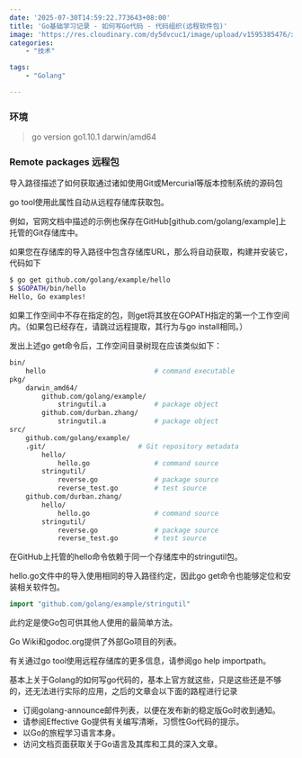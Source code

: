 ```yaml
---
date: '2025-07-30T14:59:22.773643+08:00'
title: 'Go基础学习记录 - 如何写Go代码 - 代码组织(远程软件包)'
image: 'https://res.cloudinary.com/dy5dvcuc1/image/upload/v1595385476/xiaorongmao/golang.jpg'
categories:
    - "技术"

tags:
    - "Golang"

---
```


### **环境**

> go version go1.10.1 darwin/amd64

### **Remote packages 远程包**

导入路径描述了如何获取通过诸如使用Git或Mercurial等版本控制系统的源码包

go tool使用此属性自动从远程存储库获取包。

例如，官网文档中描述的示例也保存在GitHub[github.com/golang/example]上托管的Git存储库中。

如果您在存储库的导入路径中包含存储库URL，那么将自动获取，构建并安装它，代码如下

```bash
$ go get github.com/golang/example/hello
$ $GOPATH/bin/hello
Hello, Go examples!
```

如果工作空间中不存在指定的包，则get将其放在GOPATH指定的第一个工作空间内。（如果包已经存在，请跳过远程提取，其行为与go install相同。）

发出上述go get命令后，工作空间目录树现在应该类似如下：

```bash
bin/
    hello                           # command executable
pkg/
    darwin_amd64/
        github.com/golang/example/
            stringutil.a            # package object
        github.com/durban.zhang/
            stringutil.a            # package object
src/
    github.com/golang/example/
	.git/                       # Git repository metadata
        hello/
            hello.go                # command source
        stringutil/
            reverse.go              # package source
            reverse_test.go         # test source
    github.com/durban.zhang/
        hello/
            hello.go                # command source
        stringutil/
            reverse.go              # package source
            reverse_test.go         # test source
```

在GitHub上托管的hello命令依赖于同一个存储库中的stringutil包。

hello.go文件中的导入使用相同的导入路径约定，因此go get命令也能够定位和安装相关软件包。

```go
import "github.com/golang/example/stringutil"
```

此约定是使Go包可供其他人使用的最简单方法。

Go Wiki和godoc.org提供了外部Go项目的列表。

有关通过go tool使用远程存储库的更多信息，请参阅go help importpath。

基本上关于Golang的如何写go代码的，基本上官方就这些，只是这些还是不够的，还无法进行实际的应用，之后的文章会以下面的路程进行记录

* 订阅golang-announce邮件列表，以便在发布新的稳定版Go时收到通知。
* 请参阅Effective Go提供有关编写清晰，习惯性Go代码的提示。
* 以Go的旅程学习语言本身。
* 访问文档页面获取关于Go语言及其库和工具的深入文章。
